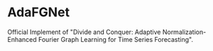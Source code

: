 # AdaFGNet
Official Implement of "Divide and Conquer: Adaptive Normalization-Enhanced Fourier Graph Learning for Time Series Forecasting".

